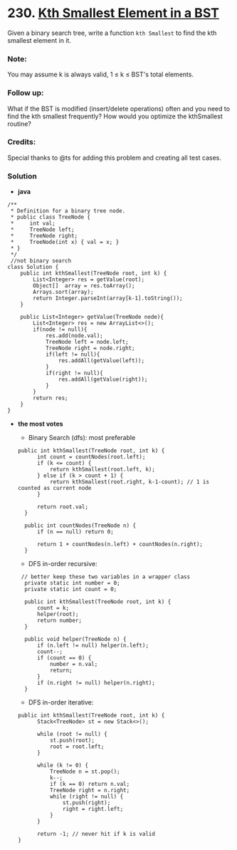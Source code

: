 # 230. [Kth Smallest Element in a BST](https://leetcode.com/problems/kth-smallest-element-in-a-bst/description/)

Given a binary search tree, write a function `kth Smallest` to find the kth smallest element in it.

### Note: 
You may assume k is always valid, 1 ≤ k ≤ BST's total elements.

### Follow up:
What if the BST is modified (insert/delete operations) often and you need to find the kth smallest frequently? How would you optimize the kthSmallest routine?

### Credits:
Special thanks to @ts for adding this problem and creating all test cases.


### Solution

* **java**
```
/**
 * Definition for a binary tree node.
 * public class TreeNode {
 *     int val;
 *     TreeNode left;
 *     TreeNode right;
 *     TreeNode(int x) { val = x; }
 * }
 */
 //not binary search
class Solution {
    public int kthSmallest(TreeNode root, int k) {
        List<Integer> res = getValue(root);
        Object[]  array = res.toArray();
        Arrays.sort(array);
        return Integer.parseInt(array[k-1].toString());
    }
    
    public List<Integer> getValue(TreeNode node){
        List<Integer> res = new ArrayList<>();
        if(node != null){
            res.add(node.val);
            TreeNode left = node.left;
            TreeNode right = node.right;
            if(left != null){
                res.addAll(getValue(left));
            }
            if(right != null){
                res.addAll(getValue(right));
            } 
        }
        return res;
    }
}
```

* **the most votes** 

  * Binary Search (dfs): most preferable
  ```
  public int kthSmallest(TreeNode root, int k) {
        int count = countNodes(root.left);
        if (k <= count) {
            return kthSmallest(root.left, k);
        } else if (k > count + 1) {
            return kthSmallest(root.right, k-1-count); // 1 is counted as current node
        }
        
        return root.val;
    }
    
    public int countNodes(TreeNode n) {
        if (n == null) return 0;
        
        return 1 + countNodes(n.left) + countNodes(n.right);
    }
    ```

  * DFS in-order recursive:
  ```
   // better keep these two variables in a wrapper class
    private static int number = 0;
    private static int count = 0;

    public int kthSmallest(TreeNode root, int k) {
        count = k;
        helper(root);
        return number;
    }
    
    public void helper(TreeNode n) {
        if (n.left != null) helper(n.left);
        count--;
        if (count == 0) {
            number = n.val;
            return;
        }
        if (n.right != null) helper(n.right);
    }
  ```
  * DFS in-order iterative:
  ```
  public int kthSmallest(TreeNode root, int k) {
        Stack<TreeNode> st = new Stack<>();
        
        while (root != null) {
            st.push(root);
            root = root.left;
        }
            
        while (k != 0) {
            TreeNode n = st.pop();
            k--;
            if (k == 0) return n.val;
            TreeNode right = n.right;
            while (right != null) {
                st.push(right);
                right = right.left;
            }
        }
        
        return -1; // never hit if k is valid
  }
  ```
